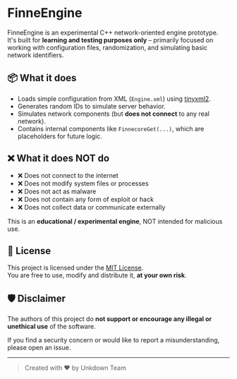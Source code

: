 # FinneEngine

FinneEngine is an experimental C++ network-oriented engine prototype.  
It's built for **learning and testing purposes only** – primarily focused on working with configuration files, randomization, and simulating basic network identifiers.

## 📦 What it does

- Loads simple configuration from XML (`Engine.xml`) using [tinyxml2](https://github.com/leethomason/tinyxml2).
- Generates random IDs to simulate server behavior.
- Simulates network components (but **does not connect** to any real network).
- Contains internal components like `FinnecoreGet(...)`, which are placeholders for future logic.

## ❌ What it **does NOT** do

- ❌ Does not connect to the internet  
- ❌ Does not modify system files or processes  
- ❌ Does not act as malware  
- ❌ Does not contain any form of exploit or hack  
- ❌ Does not collect data or communicate externally

This is an **educational / experimental engine**, NOT intended for malicious use.

## 🔐 License

This project is licensed under the [MIT License](./LICENSE).  
You are free to use, modify and distribute it, **at your own risk**.

## 🛡️ Disclaimer

The authors of this project do **not support or encourage any illegal or unethical use** of the software.

If you find a security concern or would like to report a misunderstanding, please open an issue.

---

> Created with ❤️ by Unkdown Team
